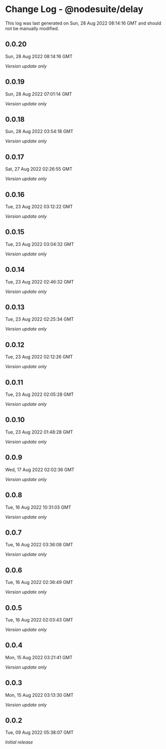 # Change Log - @nodesuite/delay

This log was last generated on Sun, 28 Aug 2022 08:14:16 GMT and should not be manually modified.

## 0.0.20
Sun, 28 Aug 2022 08:14:16 GMT

_Version update only_

## 0.0.19
Sun, 28 Aug 2022 07:01:14 GMT

_Version update only_

## 0.0.18
Sun, 28 Aug 2022 03:54:18 GMT

_Version update only_

## 0.0.17
Sat, 27 Aug 2022 02:26:55 GMT

_Version update only_

## 0.0.16
Tue, 23 Aug 2022 03:12:22 GMT

_Version update only_

## 0.0.15
Tue, 23 Aug 2022 03:04:32 GMT

_Version update only_

## 0.0.14
Tue, 23 Aug 2022 02:46:32 GMT

_Version update only_

## 0.0.13
Tue, 23 Aug 2022 02:25:34 GMT

_Version update only_

## 0.0.12
Tue, 23 Aug 2022 02:12:26 GMT

_Version update only_

## 0.0.11
Tue, 23 Aug 2022 02:05:28 GMT

_Version update only_

## 0.0.10
Tue, 23 Aug 2022 01:48:28 GMT

_Version update only_

## 0.0.9
Wed, 17 Aug 2022 02:02:36 GMT

_Version update only_

## 0.0.8
Tue, 16 Aug 2022 10:31:03 GMT

_Version update only_

## 0.0.7
Tue, 16 Aug 2022 03:36:08 GMT

_Version update only_

## 0.0.6
Tue, 16 Aug 2022 02:36:49 GMT

_Version update only_

## 0.0.5
Tue, 16 Aug 2022 02:03:43 GMT

_Version update only_

## 0.0.4
Mon, 15 Aug 2022 03:21:41 GMT

_Version update only_

## 0.0.3
Mon, 15 Aug 2022 03:13:30 GMT

_Version update only_

## 0.0.2
Tue, 09 Aug 2022 05:38:07 GMT

_Initial release_

